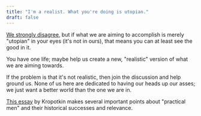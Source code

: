 ```yaml
---
title: "I'm a realist. What you're doing is utopian."
draft: false
---
```


[We strongly disagree](https://www.marxists.org/archive/marx/works/1880/soc-utop/ch02.htm), but if what we are aiming to accomplish is merely "utopian" in your eyes (it's not in ours), that means you can at least see the good in it.  
  
You have one life; maybe help us create a new, "realistic" version of what we are aiming towards.  
  
If the problem is that it's not realistic, then join the discussion and help ground us. None of us here are dedicated to having our heads up our asses; we just want a better world than the one we are in.  
  
[This essay](https://theanarchistlibrary.org/library/petr-kropotkin-are-we-good-enough) by Kropotkin makes several important points about "practical men" and their historical successes and relevance.

